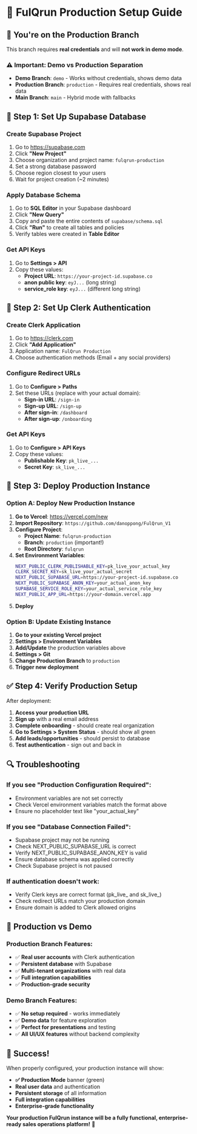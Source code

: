 # 🚀 FulQrun Production Setup Guide

## 🎯 **You're on the Production Branch**

This branch requires **real credentials** and will **not work in demo mode**. 

### ⚠️ **Important**: Demo vs Production Separation

- **Demo Branch**: `demo` - Works without credentials, shows demo data
- **Production Branch**: `production` - Requires real credentials, shows real data
- **Main Branch**: `main` - Hybrid mode with fallbacks

## 🔧 **Step 1: Set Up Supabase Database**

### **Create Supabase Project**
1. Go to https://supabase.com
2. Click **"New Project"**
3. Choose organization and project name: `fulqrun-production`
4. Set a strong database password
5. Choose region closest to your users
6. Wait for project creation (~2 minutes)

### **Apply Database Schema**
1. Go to **SQL Editor** in your Supabase dashboard
2. Click **"New Query"**
3. Copy and paste the entire contents of `supabase/schema.sql`
4. Click **"Run"** to create all tables and policies
5. Verify tables were created in **Table Editor**

### **Get API Keys**
1. Go to **Settings > API**
2. Copy these values:
   - **Project URL**: `https://your-project-id.supabase.co`
   - **anon public key**: `eyJ...` (long string)
   - **service_role key**: `eyJ...` (different long string)

## 🔐 **Step 2: Set Up Clerk Authentication**

### **Create Clerk Application**
1. Go to https://clerk.com
2. Click **"Add Application"**
3. Application name: `FulQrun Production`
4. Choose authentication methods (Email + any social providers)

### **Configure Redirect URLs**
1. Go to **Configure > Paths**
2. Set these URLs (replace with your actual domain):
   - **Sign-in URL**: `/sign-in`
   - **Sign-up URL**: `/sign-up`
   - **After sign-in**: `/dashboard`
   - **After sign-up**: `/onboarding`

### **Get API Keys**
1. Go to **Configure > API Keys**
2. Copy these values:
   - **Publishable Key**: `pk_live_...`
   - **Secret Key**: `sk_live_...`

## 🚀 **Step 3: Deploy Production Instance**

### **Option A: Deploy New Production Instance**

1. **Go to Vercel**: https://vercel.com/new
2. **Import Repository**: `https://github.com/danoppong/FulQrun_V1`
3. **Configure Project**:
   - **Project Name**: `fulqrun-production`
   - **Branch**: `production` (important!)
   - **Root Directory**: `fulqrun`
4. **Set Environment Variables**:
   ```bash
   NEXT_PUBLIC_CLERK_PUBLISHABLE_KEY=pk_live_your_actual_key
   CLERK_SECRET_KEY=sk_live_your_actual_secret
   NEXT_PUBLIC_SUPABASE_URL=https://your-project-id.supabase.co
   NEXT_PUBLIC_SUPABASE_ANON_KEY=your_actual_anon_key
   SUPABASE_SERVICE_ROLE_KEY=your_actual_service_role_key
   NEXT_PUBLIC_APP_URL=https://your-domain.vercel.app
   ```
5. **Deploy**

### **Option B: Update Existing Instance**

1. **Go to your existing Vercel project**
2. **Settings > Environment Variables**
3. **Add/Update** the production variables above
4. **Settings > Git**
5. **Change Production Branch** to `production`
6. **Trigger new deployment**

## ✅ **Step 4: Verify Production Setup**

After deployment:

1. **Access your production URL**
2. **Sign up** with a real email address
3. **Complete onboarding** - should create real organization
4. **Go to Settings > System Status** - should show all green
5. **Add leads/opportunities** - should persist to database
6. **Test authentication** - sign out and back in

## 🔍 **Troubleshooting**

### **If you see "Production Configuration Required":**
- Environment variables are not set correctly
- Check Vercel environment variables match the format above
- Ensure no placeholder text like "your_actual_key"

### **If you see "Database Connection Failed":**
- Supabase project may not be running
- Check NEXT_PUBLIC_SUPABASE_URL is correct
- Verify NEXT_PUBLIC_SUPABASE_ANON_KEY is valid
- Ensure database schema was applied correctly
- Check Supabase project is not paused

### **If authentication doesn't work:**
- Verify Clerk keys are correct format (pk_live_ and sk_live_)
- Check redirect URLs match your production domain
- Ensure domain is added to Clerk allowed origins

## 🎯 **Production vs Demo**

### **Production Branch Features:**
- ✅ **Real user accounts** with Clerk authentication
- ✅ **Persistent database** with Supabase
- ✅ **Multi-tenant organizations** with real data
- ✅ **Full integration capabilities**
- ✅ **Production-grade security**

### **Demo Branch Features:**
- ✅ **No setup required** - works immediately
- ✅ **Demo data** for feature exploration
- ✅ **Perfect for presentations** and testing
- ✅ **All UI/UX features** without backend complexity

## 🎉 **Success!**

When properly configured, your production instance will show:
- **✅ Production Mode** banner (green)
- **Real user data** and authentication
- **Persistent storage** of all information
- **Full integration capabilities**
- **Enterprise-grade functionality**

**Your production FulQrun instance will be a fully functional, enterprise-ready sales operations platform!** 🚀